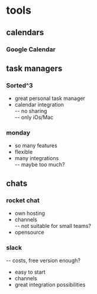 # tools

## calendars

### Google Calendar

## task managers

### Sorted^3

+ great personal task manager  
+ calendar integration  
-- no sharing  
-- only iOs/Mac

### monday

+ so  many features  
+ flexible  
+ many integrations  
-- maybe too much?

## chats

### rocket chat

+ own hosting  
+ channels  
-- not suitable for small teams?  
+ opensource 

### slack

-- costs, free version enough?  
+ easy to start  
+ channels  
+ great integration possibilities



